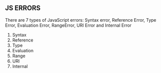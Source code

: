 ## JS ERRORS

There are 7 types of JavaScript errors: Syntax error, Reference Error, Type Error, Evaluation Error, RangeError, URI Error and Internal Error

1. Syntax
2. Reference
3. Type
4. Evaluation
5. Range
6. URI
7. Internal
